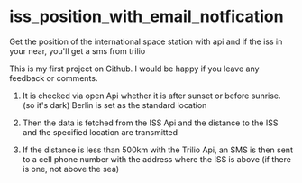 # iss_position_with_email_notfication
Get the position of the international space station with api and if the iss in your near, you'll get a sms from trilio

This is my first project on Github. I would be happy if you leave any feedback or comments.


1. It is checked via open Api whether it is after sunset or before sunrise. (so it's dark) 
Berlin is set as the standard location

2. Then the data is fetched from the ISS Api and the distance to the ISS and the specified location are transmitted

3. If the distance is less than 500km with the Trilio Api, an SMS is then sent to a cell phone number with the address where the ISS is above (if there is one, not above the sea)

